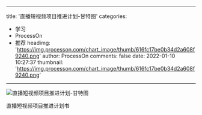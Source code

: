 
---
title: '直播短视频项目推进计划-甘特图'
categories: 
 - 学习
 - ProcessOn
 - 推荐
headimg: 'https://img.processon.com/chart_image/thumb/616fc17be0b34d2a608f9240.png'
author: ProcessOn
comments: false
date: 2022-01-10 10:27:37
thumbnail: 'https://img.processon.com/chart_image/thumb/616fc17be0b34d2a608f9240.png'
---

<div>   
<img class="thumb" alt="直播短视频项目推进计划-甘特图" src="https://img.processon.com/chart_image/thumb/616fc17be0b34d2a608f9240.png" referrerpolicy="no-referrer">
<p>直播短视频项目推进计划书</p>  
</div>
            